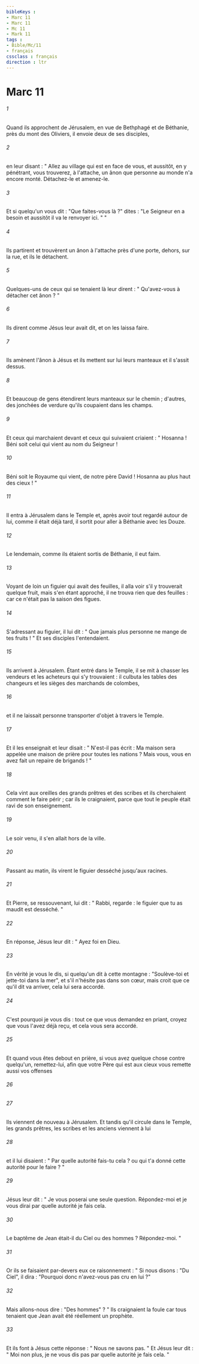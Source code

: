 ```yaml
---
bibleKeys : 
- Marc 11
- Marc 11
- Mc 11
- Mark 11
tags : 
- Bible/Mc/11
- français
cssclass : français
direction : ltr
---
```


# Marc 11

###### 1
Quand ils approchent de Jérusalem, en vue de Bethphagé et de Béthanie, près du mont des Oliviers, il envoie deux de ses disciples, 
###### 2
en leur disant : " Allez au village qui est en face de vous, et aussitôt, en y pénétrant, vous trouverez, à l'attache, un ânon que personne au monde n'a encore monté. Détachez-le et amenez-le. 
###### 3
Et si quelqu'un vous dit : "Que faites-vous là ?" dites : "Le Seigneur en a besoin et aussitôt il va le renvoyer ici. " " 
###### 4
Ils partirent et trouvèrent un ânon à l'attache près d'une porte, dehors, sur la rue, et ils le détachent. 
###### 5
Quelques-uns de ceux qui se tenaient là leur dirent : " Qu'avez-vous à détacher cet ânon ? " 
###### 6
Ils dirent comme Jésus leur avait dit, et on les laissa faire. 
###### 7
Ils amènent l'ânon à Jésus et ils mettent sur lui leurs manteaux et il s'assit dessus. 
###### 8
Et beaucoup de gens étendirent leurs manteaux sur le chemin ; d'autres, des jonchées de verdure qu'ils coupaient dans les champs. 
###### 9
Et ceux qui marchaient devant et ceux qui suivaient criaient : " Hosanna ! Béni soit celui qui vient au nom du Seigneur ! 
###### 10
Béni soit le Royaume qui vient, de notre père David ! Hosanna au plus haut des cieux ! " 
###### 11
Il entra à Jérusalem dans le Temple et, après avoir tout regardé autour de lui, comme il était déjà tard, il sortit pour aller à Béthanie avec les Douze. 
###### 12
Le lendemain, comme ils étaient sortis de Béthanie, il eut faim. 
###### 13
Voyant de loin un figuier qui avait des feuilles, il alla voir s'il y trouverait quelque fruit, mais s'en étant approché, il ne trouva rien que des feuilles : car ce n'était pas la saison des figues. 
###### 14
S'adressant au figuier, il lui dit : " Que jamais plus personne ne mange de tes fruits ! " Et ses disciples l'entendaient. 
###### 15
Ils arrivent à Jérusalem. Étant entré dans le Temple, il se mit à chasser les vendeurs et les acheteurs qui s'y trouvaient : il culbuta les tables des changeurs et les sièges des marchands de colombes, 
###### 16
et il ne laissait personne transporter d'objet à travers le Temple. 
###### 17
Et il les enseignait et leur disait : " N'est-il pas écrit : Ma maison sera appelée une maison de prière pour toutes les nations ? Mais vous, vous en avez fait un repaire de brigands ! " 
###### 18
Cela vint aux oreilles des grands prêtres et des scribes et ils cherchaient comment le faire périr ; car ils le craignaient, parce que tout le peuple était ravi de son enseignement. 
###### 19
Le soir venu, il s'en allait hors de la ville. 
###### 20
Passant au matin, ils virent le figuier desséché jusqu'aux racines. 
###### 21
Et Pierre, se ressouvenant, lui dit : " Rabbi, regarde : le figuier que tu as maudit est desséché. " 
###### 22
En réponse, Jésus leur dit : " Ayez foi en Dieu. 
###### 23
En vérité je vous le dis, si quelqu'un dit à cette montagne : "Soulève-toi et jette-toi dans la mer", et s'il n'hésite pas dans son cœur, mais croit que ce qu'il dit va arriver, cela lui sera accordé. 
###### 24
C'est pourquoi je vous dis : tout ce que vous demandez en priant, croyez que vous l'avez déjà reçu, et cela vous sera accordé. 
###### 25
Et quand vous êtes debout en prière, si vous avez quelque chose contre quelqu'un, remettez-lui, afin que votre Père qui est aux cieux vous remette aussi vos offenses 
###### 26

###### 27
Ils viennent de nouveau à Jérusalem. Et tandis qu'il circule dans le Temple, les grands prêtres, les scribes et les anciens viennent à lui 
###### 28
et il lui disaient : " Par quelle autorité fais-tu cela ? ou qui t'a donné cette autorité pour le faire ? " 
###### 29
Jésus leur dit : " Je vous poserai une seule question. Répondez-moi et je vous dirai par quelle autorité je fais cela. 
###### 30
Le baptême de Jean était-il du Ciel ou des hommes ? Répondez-moi. " 
###### 31
Or ils se faisaient par-devers eux ce raisonnement : " Si nous disons : "Du Ciel", il dira : "Pourquoi donc n'avez-vous pas cru en lui ?" 
###### 32
Mais allons-nous dire : "Des hommes" ? " Ils craignaient la foule car tous tenaient que Jean avait été réellement un prophète. 
###### 33
Et ils font à Jésus cette réponse : " Nous ne savons pas. " Et Jésus leur dit : " Moi non plus, je ne vous dis pas par quelle autorité je fais cela. " 
